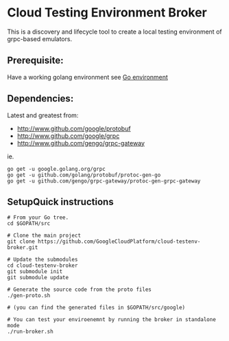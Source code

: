 # Cloud Testing Environment Broker

This is a discovery and lifecycle tool to create a local testing environment of
grpc-based emulators.

## Prerequisite:

Have a working golang environment see [Go
environment](https://golang.org/doc/code.html)

## Dependencies:

Latest and greatest from:

- http://www.github.com/google/protobuf
- http://www.github.com/google/grpc
- http://www.github.com/gengo/grpc-gateway

ie.

```shell
go get -u google.golang.org/grpc
go get -u github.com/golang/protobuf/protoc-gen-go
go get -u github.com/gengo/grpc-gateway/protoc-gen-grpc-gateway
```


## SetupQuick instructions

```shell
# From your Go tree.
cd $GOPATH/src

# Clone the main project
git clone https://github.com/GoogleCloudPlatform/cloud-testenv-broker.git

# Update the submodules
cd cloud-testenv-broker
git submodule init
git submodule update

# Generate the source code from the proto files
./gen-proto.sh

# (you can find the generated files in $GOPATH/src/google)

# You can test your enviroenemnt by running the broker in standalone mode
./run-broker.sh

```
